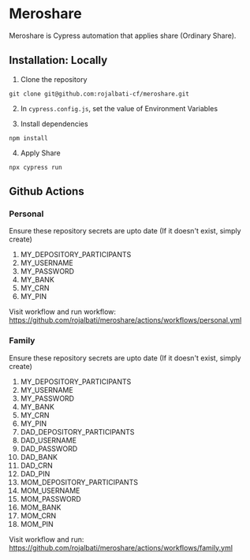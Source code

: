# Meroshare

Meroshare is Cypress automation that applies share (Ordinary Share).

## Installation: Locally

1. Clone the repository

```
git clone git@github.com:rojalbati-cf/meroshare.git
```

2. In `cypress.config.js`, set the value of Environment Variables

3. Install dependencies
```
npm install
```

4. Apply Share
```
npx cypress run
```

## Github Actions 
### Personal
Ensure these repository secrets are upto date (If it doesn't exist, simply create)
1. MY_DEPOSITORY_PARTICIPANTS
2. MY_USERNAME
3. MY_PASSWORD
4. MY_BANK
5. MY_CRN
6. MY_PIN

Visit workflow and run workflow:
https://github.com/rojalbati/meroshare/actions/workflows/personal.yml

### Family
Ensure these repository secrets are upto date (If it doesn't exist, simply create)
1. MY_DEPOSITORY_PARTICIPANTS
2. MY_USERNAME
3. MY_PASSWORD
4. MY_BANK
5. MY_CRN
6. MY_PIN
7. DAD_DEPOSITORY_PARTICIPANTS
8. DAD_USERNAME
9. DAD_PASSWORD
10. DAD_BANK
11. DAD_CRN
12. DAD_PIN
13. MOM_DEPOSITORY_PARTICIPANTS
14. MOM_USERNAME
15. MOM_PASSWORD
16. MOM_BANK
17. MOM_CRN
18. MOM_PIN

Visit workflow and run:
https://github.com/rojalbati/meroshare/actions/workflows/family.yml
